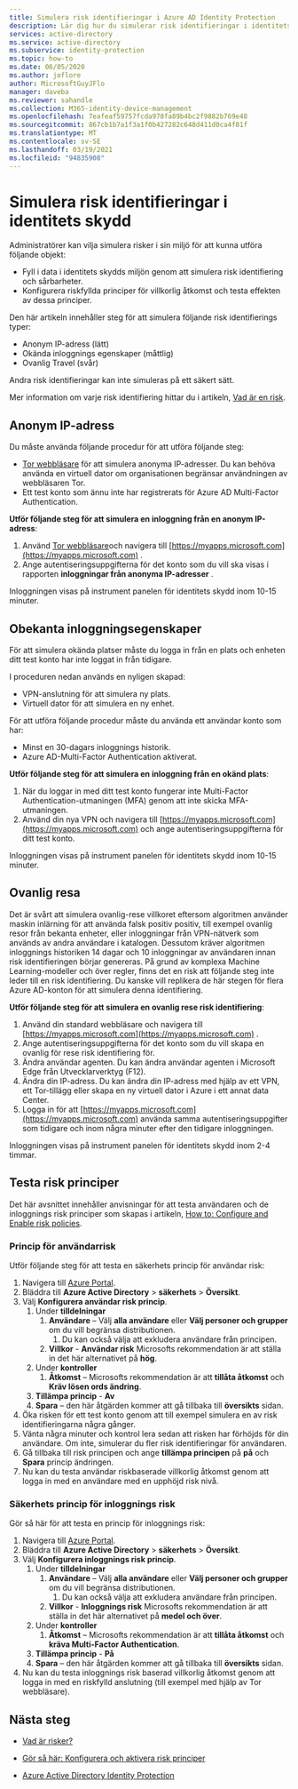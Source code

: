 ```yaml
---
title: Simulera risk identifieringar i Azure AD Identity Protection
description: Lär dig hur du simulerar risk identifieringar i identitets skydd
services: active-directory
ms.service: active-directory
ms.subservice: identity-protection
ms.topic: how-to
ms.date: 06/05/2020
ms.author: joflore
author: MicrosoftGuyJFlo
manager: daveba
ms.reviewer: sahandle
ms.collection: M365-identity-device-management
ms.openlocfilehash: 7eafeaf59757fcda978fa89b4bc2f9882b769e48
ms.sourcegitcommit: 867cb1b7a1f3a1f0b427282c648d411d0ca4f81f
ms.translationtype: MT
ms.contentlocale: sv-SE
ms.lasthandoff: 03/19/2021
ms.locfileid: "94835908"
---
```

# <a name="simulating-risk-detections-in-identity-protection"></a>Simulera risk identifieringar i identitets skydd

Administratörer kan vilja simulera risker i sin miljö för att kunna utföra följande objekt:

- Fyll i data i identitets skydds miljön genom att simulera risk identifiering och sårbarheter.
- Konfigurera riskfyllda principer för villkorlig åtkomst och testa effekten av dessa principer.

Den här artikeln innehåller steg för att simulera följande risk identifierings typer:

- Anonym IP-adress (lätt)
- Okända inloggnings egenskaper (måttlig)
- Ovanlig Travel (svår)

Andra risk identifieringar kan inte simuleras på ett säkert sätt.

Mer information om varje risk identifiering hittar du i artikeln, [Vad är en risk](concept-identity-protection-risks.md).

## <a name="anonymous-ip-address"></a>Anonym IP-adress

Du måste använda följande procedur för att utföra följande steg:

- [Tor webbläsare](https://www.torproject.org/projects/torbrowser.html.en) för att simulera anonyma IP-adresser. Du kan behöva använda en virtuell dator om organisationen begränsar användningen av webbläsaren Tor.
- Ett test konto som ännu inte har registrerats för Azure AD Multi-Factor Authentication.

**Utför följande steg för att simulera en inloggning från en anonym IP-adress**:

1. Använd [Tor webbläsare](https://www.torproject.org/projects/torbrowser.html.en)och navigera till [https://myapps.microsoft.com](https://myapps.microsoft.com) .   
2. Ange autentiseringsuppgifterna för det konto som du vill ska visas i rapporten **inloggningar från anonyma IP-adresser** .

Inloggningen visas på instrument panelen för identitets skydd inom 10-15 minuter. 

## <a name="unfamiliar-sign-in-properties"></a>Obekanta inloggningsegenskaper

För att simulera okända platser måste du logga in från en plats och enheten ditt test konto har inte loggat in från tidigare.

I proceduren nedan används en nyligen skapad:

- VPN-anslutning för att simulera ny plats.
- Virtuell dator för att simulera en ny enhet.

För att utföra följande procedur måste du använda ett användar konto som har:

- Minst en 30-dagars inloggnings historik.
- Azure AD-Multi-Factor Authentication aktiverat.

**Utför följande steg för att simulera en inloggning från en okänd plats**:

1. När du loggar in med ditt test konto fungerar inte Multi-Factor Authentication-utmaningen (MFA) genom att inte skicka MFA-utmaningen.
2. Använd din nya VPN och navigera till [https://myapps.microsoft.com](https://myapps.microsoft.com) och ange autentiseringsuppgifterna för ditt test konto.

Inloggningen visas på instrument panelen för identitets skydd inom 10-15 minuter.

## <a name="atypical-travel"></a>Ovanlig resa

Det är svårt att simulera ovanlig-rese villkoret eftersom algoritmen använder maskin inlärning för att använda falsk positiv positiv, till exempel ovanlig resor från bekanta enheter, eller inloggningar från VPN-nätverk som används av andra användare i katalogen. Dessutom kräver algoritmen inloggnings historiken 14 dagar och 10 inloggningar av användaren innan risk identifieringen börjar genereras. På grund av komplexa Machine Learning-modeller och över regler, finns det en risk att följande steg inte leder till en risk identifiering. Du kanske vill replikera de här stegen för flera Azure AD-konton för att simulera denna identifiering.

**Utför följande steg för att simulera en ovanlig rese risk identifiering**:

1. Använd din standard webbläsare och navigera till [https://myapps.microsoft.com](https://myapps.microsoft.com) .  
2. Ange autentiseringsuppgifterna för det konto som du vill skapa en ovanlig för rese risk identifiering för.
3. Ändra användar agenten. Du kan ändra användar agenten i Microsoft Edge från Utvecklarverktyg (F12).
4. Ändra din IP-adress. Du kan ändra din IP-adress med hjälp av ett VPN, ett Tor-tillägg eller skapa en ny virtuell dator i Azure i ett annat data Center.
5. Logga in för att [https://myapps.microsoft.com](https://myapps.microsoft.com) använda samma autentiseringsuppgifter som tidigare och inom några minuter efter den tidigare inloggningen.

Inloggningen visas på instrument panelen för identitets skydd inom 2-4 timmar.

## <a name="testing-risk-policies"></a>Testa risk principer

Det här avsnittet innehåller anvisningar för att testa användaren och de inloggnings risk principer som skapas i artikeln, [How to: Configure and Enable risk policies](howto-identity-protection-configure-risk-policies.md).

### <a name="user-risk-policy"></a>Princip för användarrisk

Utför följande steg för att testa en säkerhets princip för användar risk:

1. Navigera till [Azure Portal](https://portal.azure.com).
1. Bläddra till **Azure Active Directory**  >  **säkerhets**  >  **Översikt**.
1. Välj **Konfigurera användar risk princip**.
   1. Under **tilldelningar**
      1. **Användare** – Välj **alla användare** eller **Välj personer och grupper** om du vill begränsa distributionen.
         1. Du kan också välja att exkludera användare från principen.
      1. **Villkor**  -  **Användar risk** Microsofts rekommendation är att ställa in det här alternativet på **hög**.
   1. Under **kontroller**
      1. **Åtkomst** – Microsofts rekommendation är att **tillåta åtkomst** och **Kräv lösen ords ändring**.
   1. **Tillämpa princip**  -  **Av**
   1. **Spara** – den här åtgärden kommer att gå tillbaka till **översikts** sidan.
1. Öka risken för ett test konto genom att till exempel simulera en av risk identifieringarna några gånger.
1. Vänta några minuter och kontrol lera sedan att risken har förhöjds för din användare. Om inte, simulerar du fler risk identifieringar för användaren.
1. Gå tillbaka till risk principen och ange **tillämpa principen** på **på** och **Spara** princip ändringen.
1. Nu kan du testa användar riskbaserade villkorlig åtkomst genom att logga in med en användare med en upphöjd risk nivå.

### <a name="sign-in-risk-security-policy"></a>Säkerhets princip för inloggnings risk

Gör så här för att testa en princip för inloggnings risk:

1. Navigera till [Azure Portal](https://portal.azure.com).
1. Bläddra till **Azure Active Directory**  >  **säkerhets**  >  **Översikt**.
1. Välj **Konfigurera inloggnings risk princip**.
   1. Under **tilldelningar**
      1. **Användare** – Välj **alla användare** eller **Välj personer och grupper** om du vill begränsa distributionen.
         1. Du kan också välja att exkludera användare från principen.
      1. **Villkor**  -  **Inloggnings risk** Microsofts rekommendation är att ställa in det här alternativet på **medel och över**.
   1. Under **kontroller**
      1. **Åtkomst** – Microsofts rekommendation är att **tillåta åtkomst** och **kräva Multi-Factor Authentication**.
   1. **Tillämpa princip**  -  **På**
   1. **Spara** – den här åtgärden kommer att gå tillbaka till **översikts** sidan.
1. Nu kan du testa inloggnings risk baserad villkorlig åtkomst genom att logga in med en riskfylld anslutning (till exempel med hjälp av Tor webbläsare). 

## <a name="next-steps"></a>Nästa steg

- [Vad är risker?](concept-identity-protection-risks.md)

- [Gör så här: Konfigurera och aktivera risk principer](howto-identity-protection-configure-risk-policies.md)

- [Azure Active Directory Identity Protection](overview-identity-protection.md)
